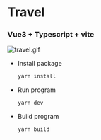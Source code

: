 # Travel

### Vue3 + Typescript + vite

![travel.gif](https://github.com/Fantasy1316/travel/travel.gif 'travel')

- Install package

  ```javascript
  yarn install
  ```

- Run program

  ```javascript
  yarn dev
  ```

- Build program

  ```javascript
  yarn build
  ```
